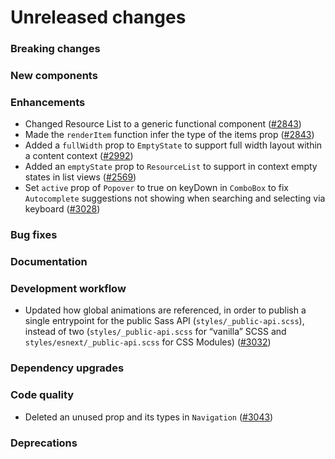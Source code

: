 # Unreleased changes

### Breaking changes

### New components

### Enhancements

- Changed Resource List to a generic functional component ([#2843](https://github.com/Shopify/polaris-react/pull/2843))
- Made the `renderItem` function infer the type of the items prop ([#2843](https://github.com/Shopify/polaris-react/pull/2843))
- Added a `fullWidth` prop to `EmptyState` to support full width layout within a content context ([#2992](https://github.com/Shopify/polaris-react/pull/2992))
- Added an `emptyState` prop to `ResourceList` to support in context empty states in list views ([#2569](https://github.com/Shopify/polaris-react/pull/2569))
- Set `active` prop of `Popover` to true on keyDown in `ComboBox` to fix `Autocomplete` suggestions not showing when searching and selecting via keyboard ([#3028](https://github.com/Shopify/polaris-react/pull/3028))

### Bug fixes

### Documentation

### Development workflow

- Updated how global animations are referenced, in order to publish a single entrypoint for the public Sass API (`styles/_public-api.scss`), instead of two (`styles/_public-api.scss` for “vanilla” SCSS and `styles/esnext/_public-api.scss` for CSS Modules) ([#3032](https://github.com/Shopify/polaris-react/pull/3032))

### Dependency upgrades

### Code quality

- Deleted an unused prop and its types in `Navigation` ([#3043](https://github.com/Shopify/polaris-react/pull/3043))

### Deprecations
